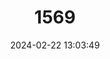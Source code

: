 ---
title: "1569"
category: "Anoura luismanueli"
draft: false
date: 2024-02-22 13:03:49
languages:
  German: ["Manuel-Langnasenfledermaus"]
  English: ["Luis Manuel's Tailless Bat"]
---